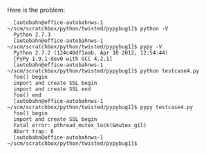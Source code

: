 Here is the problem:

      [autobahn@office-autobahnws-1 ~/scm/scratchbox/python/twisted/pypybug1]$ python -V
      Python 2.7.3
      [autobahn@office-autobahnws-1 ~/scm/scratchbox/python/twisted/pypybug1]$ pypy -V
      Python 2.7.2 (124c48df1aab, Apr 10 2012, 12:54:44)
      [PyPy 1.9.1-dev0 with GCC 4.2.1]
      [autobahn@office-autobahnws-1 ~/scm/scratchbox/python/twisted/pypybug1]$ python testcase4.py
      foo() begin
      import and create SSL begin
      import and create SSL end
      foo() end
      [autobahn@office-autobahnws-1 ~/scm/scratchbox/python/twisted/pypybug1]$ pypy testcase4.py
      foo() begin
      import and create SSL begin
      Fatal error: pthread_mutex_lock(&mutex_gil)
      Abort trap: 6
      [autobahn@office-autobahnws-1 ~/scm/scratchbox/python/twisted/pypybug1]$
